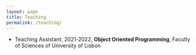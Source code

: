 ```yaml
---
layout: page
title: Teaching
permalink: /teaching/
---
```


* Teaching Assistant, 2021-2022, **Object Oriented Programming**, Faculty of Sciences of University of Lisbon